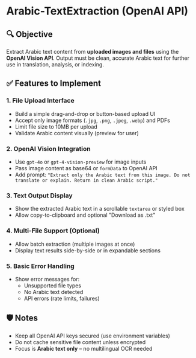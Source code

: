 # Arabic-TextExtraction (OpenAI API)

## 🔍 Objective

Extract Arabic text content from **uploaded images and files** using the **OpenAI Vision API**. Output must be clean, accurate Arabic text for further use in translation, analysis, or indexing.

## ✅ Features to Implement

### 1. File Upload Interface
- Build a simple drag-and-drop or button-based upload UI
- Accept only image formats (`.jpg`, `.png`, `.jpeg`, `.webp`) and PDFs
- Limit file size to 10MB per upload
- Validate Arabic content visually (preview for user)

### 2. OpenAI Vision Integration
- Use `gpt-4o` or `gpt-4-vision-preview` for image inputs
- Pass image content as base64 or `formData` to OpenAI API
- Add prompt: `"Extract only the Arabic text from this image. Do not translate or explain. Return in clean Arabic script."`

### 3. Text Output Display
- Show the extracted Arabic text in a scrollable `textarea` or styled box
- Allow copy-to-clipboard and optional "Download as .txt"

### 4. Multi-File Support (Optional)
- Allow batch extraction (multiple images at once)
- Display text results side-by-side or in expandable sections

### 5. Basic Error Handling
- Show error messages for:
  - Unsupported file types
  - No Arabic text detected
  - API errors (rate limits, failures)

## 🛡 Notes

- Keep all OpenAI API keys secured (use environment variables)
- Do not cache sensitive file content unless encrypted
- Focus is **Arabic text only** – no multilingual OCR needed